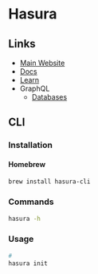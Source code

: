 # Hasura

## Links

- [Main Website](https://hasura.io)
- [Docs](https://hasura.io/docs)
- [Learn](https://hasura.io/learn)
- GraphQL
  - [Databases](https://hasura.io/graphql/database/)

## CLI

### Installation

#### Homebrew

```sh
brew install hasura-cli
```

### Commands

```sh
hasura -h
```

### Usage

```sh
#
hasura init
```
